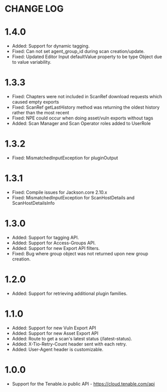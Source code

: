CHANGE LOG
=========

1.4.0
==========

* Added: Support for dynamic tagging.
* Fixed: Can not set agent_group_id during scan creation/update.
* Fixed: Updated Editor Input defaultValue property to be type Object due to value variability.

1.3.3
==========

* Fixed: Chapters were not included in ScanRef download requests which caused empty exports
* Fixed: ScanRef getLastHistory method was returning the oldest history rather than the most recent
* Fixed: NPE could occur when doing asset/vuln exports without tags
* Added: Scan Manager and Scan Operator roles added to UserRole

1.3.2
==========

* Fixed: MismatchedInputException for pluginOutput

1.3.1
==========

* Fixed: Compile issues for Jackson.core 2.10.x
* Fixed: MismatchedInputException for ScanHostDetails and ScanHostDetailsInfo

1.3.0
==========

* Added: Support for tagging API.
* Added: Support for Access-Groups API.
* Added: Support for new Export API filters.
* Fixed: Bug where group object was not returned upon new group creation.

1.2.0
==========

* Added: Support for retrieving additional plugin families.

1.1.0
==========

* Added: Support for new Vuln Export API
* Added: Support for new Asset Export API
* Added: Route to get a scan's latest status (/latest-status).
* Added: X-Tio-Retry-Count header sent with each retry.
* Added: User-Agent header is customizable.

1.0.0
==========

* Support for the Tenable.io public API - https://cloud.tenable.com/api
